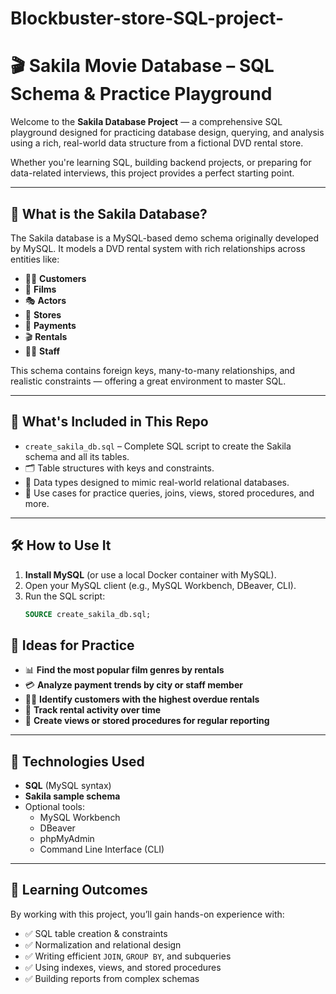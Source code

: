 # Blockbuster-store-SQL-project-

# 🎬 Sakila Movie Database – SQL Schema & Practice Playground

Welcome to the **Sakila Database Project** — a comprehensive SQL playground designed for practicing database design, querying, and analysis using a rich, real-world data structure from a fictional DVD rental store.

Whether you're learning SQL, building backend projects, or preparing for data-related interviews, this project provides a perfect starting point.

---

## 🧠 What is the Sakila Database?

The Sakila database is a MySQL-based demo schema originally developed by MySQL. It models a DVD rental system with rich relationships across entities like:

- 🧑‍💼 **Customers**
- 📀 **Films**
- 🎭 **Actors**
- 🏪 **Stores**
- 🧾 **Payments**
- 🎬 **Rentals**
- 🧍‍♂️ **Staff**

This schema contains foreign keys, many-to-many relationships, and realistic constraints — offering a great environment to master SQL.

---

## 🚀 What's Included in This Repo

- `create_sakila_db.sql` – Complete SQL script to create the Sakila schema and all its tables.
- 🗂️ Table structures with keys and constraints.
- 🔄 Data types designed to mimic real-world relational databases.
- 📄 Use cases for practice queries, joins, views, stored procedures, and more.

---

## 🛠️ How to Use It

1. **Install MySQL** (or use a local Docker container with MySQL).
2. Open your MySQL client (e.g., MySQL Workbench, DBeaver, CLI).
3. Run the SQL script:
   ```sql
   SOURCE create_sakila_db.sql;

## 🧪 Ideas for Practice

- 📊 **Find the most popular film genres by rentals**
- 💳 **Analyze payment trends by city or staff member**
- 🕵️‍♂️ **Identify customers with the highest overdue rentals**
- 📆 **Track rental activity over time**
- 🧮 **Create views or stored procedures for regular reporting**

---

## 🧰 Technologies Used

- **SQL** (MySQL syntax)
- **Sakila sample schema**
- Optional tools:
  - MySQL Workbench  
  - DBeaver  
  - phpMyAdmin  
  - Command Line Interface (CLI)

---

## 🎯 Learning Outcomes

By working with this project, you’ll gain hands-on experience with:

- ✅ SQL table creation & constraints  
- ✅ Normalization and relational design  
- ✅ Writing efficient `JOIN`, `GROUP BY`, and subqueries  
- ✅ Using indexes, views, and stored procedures  
- ✅ Building reports from complex schemas

